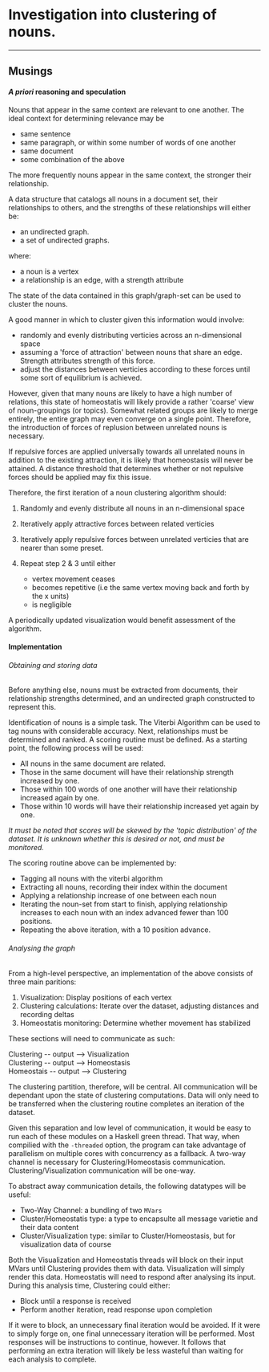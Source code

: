# Investigation into clustering of nouns.

***

## Musings

#### *A priori* reasoning and speculation

Nouns that appear in the same context are relevant to one another. The ideal context for determining relevance may be 

- same sentence
- same paragraph, or within some number of words of one another
- same document
- some combination of the above

The more frequently nouns appear in the same context, the stronger their relationship.

A data structure that catalogs all nouns in a document set, their relationships to others, and the strengths of these relationships will either
be:

- an undirected graph.
- a set of undirected graphs.

where:

- a noun is a vertex
- a relationship is an edge, with a strength attribute

The state of the data contained in this graph/graph-set can be used to cluster the nouns.

A good manner in which to cluster given this information would involve:

- randomly and evenly distributing verticies across an n-dimensional space
- assuming a 'force of attraction' between nouns that share an edge. Strength attributes  strength of this force.
- adjust the distances between verticies according to these forces until some sort of equilibrium is achieved. 

However, given that many nouns are likely to have a high number of relations, this state of homeostatis will likely provide a rather 'coarse'
view of noun-groupings (or topics). Somewhat related groups are likely to merge entirely, the entire graph may even converge on a single point. 
Therefore, the introduction of forces of replusion between unrelated nouns is necessary. 

If repulsive forces are applied universally towards all unrelated nouns in addition to the existing attraction, it is likely that homeostasis 
will never be attained. A distance threshold that determines whether or not repulsive forces should be applied may fix this issue. 

Therefore, the first iteration of a noun clustering algorithm should:

1. Randomly and evenly distribute all nouns in an n-dimensional space
2. Iteratively apply attractive forces between related verticies
3. Iteratively apply repulsive forces between unrelated verticies that are nearer than some preset.
4. Repeat step 2 & 3 until either  
   
   - vertex movement ceases  
   - becomes repetitive (i.e the same vertex moving back and forth by the x units) 
   - is negligible


A periodically updated visualization would benefit assessment of the algorithm. 

#### Implementation

###### Obtaining and storing data

Before anything else, nouns must be extracted from documents, their relationship strengths determined, and an undirected graph constructed to 
represent this. 

Identification of nouns is a simple task. The Viterbi Algorithm can be used to tag nouns with considerable accuracy. Next, relationships must 
be determined and ranked. A scoring routine must be defined. As a starting point, the following process will be used:

- All nouns in the same document are related.
- Those in the same document will have their relationship strength increased by one. 
- Those within 100 words of one another will have their relationship increased again by one.
- Those within 10 words will have their relationship increased yet again by one.

*It must be noted that scores will be skewed by the 'topic distribution' of the dataset. It is unknown whether this is desired or not, and must 
be monitored.*

The scoring routine above can be implemented by: 

- Tagging all nouns with the viterbi algorithm
- Extracting all nouns, recording their index within the document
- Applying a relationship increase of one between each noun
- Iterating the noun-set from start to finish, applying relationship increases to each noun with an index advanced fewer than 100 positions.
- Repeating the above iteration, with a 10 position advance. 

   

###### Analysing the graph

From a high-level perspective, an implementation of the above consists of three main paritions:

1. Visualization: Display positions of each vertex
2. Clustering calculations: Iterate over the dataset, adjusting distances and recording deltas
3. Homeostatis monitoring: Determine whether movement has stabilized

These sections will need to communicate as such:

Clustering    -- output -->    Visualization  
Clustering    -- output -->    Homeostasis  
Homeostais    -- output -->    Clustering  

The clustering partition, therefore, will be central. All communication will be dependant upon the state of clustering computations. Data 
will only need to be transferred when the clustering routine completes an iteration of the dataset. 

Given this separation and low level of communication, it would be easy to run each of these modules on a Haskell green thread. That way, when
compilied with the `-threaded` option, the program can take advantage of parallelism on multiple cores with concurrency as a fallback. A 
two-way channel is necessary for Clustering/Homeostasis communication. Clustering/Visualization communication will be one-way.

To abstract away communication details, the following datatypes will be useful:

- Two-Way Channel: a bundling of two `MVars`
- Cluster/Homeostatis type: a type to encapsulte all message varietie and their data content
- Cluster/Visualization type: similar to Cluster/Homeostasis, but for visualization data of course
 
Both the Visualization and Homeostatis threads will block on their input MVars until Clustering provides them with data. Visualization will
simply render this data. Homeostatis will need to respond after analysing its input. During this analysis time, Clustering could either:

- Block until a response is received
- Perform another iteration, read response upon completion

If it were to block, an unnecessary final iteration would be avoided. If it were to simply forge on, one final unnecessary iteration will be
performed. Most responses will be instructions to continue, however. It follows that performing an extra iteration will likely be less wasteful
than waiting for each analysis to complete. 





